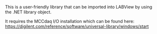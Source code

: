 ﻿This is a user-friendly library that can be imported into LABView by using the .NET library object.

It requires the MCCdaq I/O installation which can be found here:
https://digilent.com/reference/software/universal-library/windows/start



